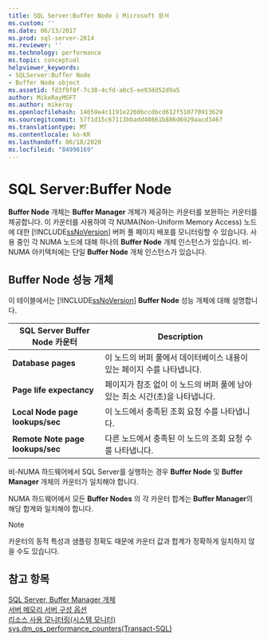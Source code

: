 ```yaml
---
title: SQL Server:Buffer Node | Microsoft 문서
ms.custom: ''
ms.date: 06/13/2017
ms.prod: sql-server-2014
ms.reviewer: ''
ms.technology: performance
ms.topic: conceptual
helpviewer_keywords:
- SQLServer:Buffer Node
- Buffer Node object
ms.assetid: fd3f9f0f-7c38-4cfd-a0c5-ee93dd52d9a5
author: MikeRayMSFT
ms.author: mikeray
ms.openlocfilehash: 14659e4c1191e2260bccdbcd612f510770913629
ms.sourcegitcommit: 57f1d15c67113bbadd40861b886d6929aacd3467
ms.translationtype: MT
ms.contentlocale: ko-KR
ms.lasthandoff: 06/18/2020
ms.locfileid: "84998169"
---
```

# <a name="sql-serverbuffer-node"></a>SQL Server:Buffer Node
  **Buffer Node** 개체는 **Buffer Manager** 개체가 제공하는 카운터를 보완하는 카운터를 제공합니다. 이 카운터를 사용하여 각 NUMA(Non-Uniform Memory Access) 노드에 대한 [!INCLUDE[ssNoVersion](../../includes/ssnoversion-md.md)] 버퍼 풀 페이지 배포를 모니터링할 수 있습니다. 사용 중인 각 NUMA 노드에 대해 하나의 **Buffer Node** 개체 인스턴스가 있습니다. 비-NUMA 아키텍처에는 단일 **Buffer Node** 개체 인스턴스가 있습니다.  
  
## <a name="buffer-node-performance-objects"></a>Buffer Node 성능 개체  
 이 테이블에서는 [!INCLUDE[ssNoVersion](../../includes/ssnoversion-md.md)] **Buffer Node** 성능 개체에 대해 설명합니다.  
  
|SQL Server Buffer Node 카운터|Description|  
|-------------------------------------|-----------------|  
|**Database pages**|이 노드의 버퍼 풀에서 데이터베이스 내용이 있는 페이지 수를 나타냅니다.|  
|**Page life expectancy**|페이지가 참조 없이 이 노드의 버퍼 풀에 남아 있는 최소 시간(초)을 나타냅니다.|  
|**Local Node page lookups/sec**|이 노드에서 충족된 조회 요청 수를 나타냅니다.|  
|**Remote Note page lookups/sec**|다른 노드에서 충족된 이 노드의 조회 요청 수를 나타냅니다.|  
  
 비-NUMA 하드웨어에서 SQL Server를 실행하는 경우 **Buffer Node** 및 **Buffer Manager** 개체의 카운터가 일치해야 합니다.  
  
 NUMA 하드웨어에서 모든 **Buffer Nodes** 의 각 카운터 합계는 **Buffer Manager**의 해당 합계와 일치해야 합니다.  
  
> [!NOTE]  
>  카운터의 동적 특성과 샘플링 정확도 때문에 카운터 값과 합계가 정확하게 일치하지 않을 수도 있습니다.  
  
## <a name="see-also"></a>참고 항목  
 [SQL Server, Buffer Manager 개체](sql-server-buffer-manager-object.md)   
 [서버 메모리 서버 구성 옵션](../../database-engine/configure-windows/server-memory-server-configuration-options.md)   
 [리소스 사용 모니터링&#40;시스템 모니터&#41;](monitor-resource-usage-system-monitor.md)   
 [sys.dm_os_performance_counters&#40;Transact-SQL&#41;](/sql/relational-databases/system-dynamic-management-views/sys-dm-os-performance-counters-transact-sql)  
  
  
